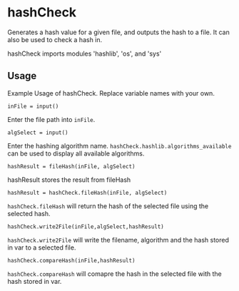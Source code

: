 # hashCheck
Generates a hash value for a given file, and outputs the hash to a file. It can also be used to check a hash in.

hashCheck imports modules 'hashlib', 'os', and 'sys'

## Usage

Example Usage of hashCheck. Replace variable names with your own.

```
inFile = input()
```
Enter the file path into `inFile`.
```
algSelect = input()
```
Enter the hashing algorithm name. `hashCheck.hashlib.algorithms_available` can be used to display all available algorithms.
```
hashResult = fileHash(inFile, algSelect)
```
hashResult stores the result from fileHash
```
hashResult = hashCheck.fileHash(inFile, algSelect)
```
`hashCheck.fileHash` will return the hash of the selected file using the selected hash.

```
hashCheck.write2File(inFile,algSelect,hashResult)
```
`hashCheck.write2File` will write the filename, algorithm and the hash stored in var to a selected file.

```
hashCheck.compareHash(inFile,hashResult)
```
`hashCheck.compareHash` will comapre the hash in the selected file with the hash stored in var.
